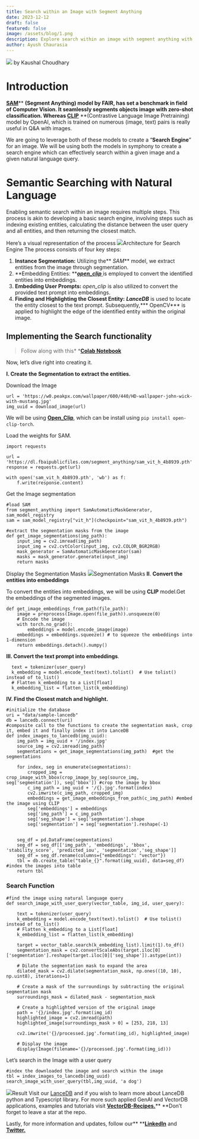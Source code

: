 ```yaml
---
title: Search within an Image with Segment Anything
date: 2023-12-12
draft: false
featured: false
image: /assets/blog/1.png
description: Explore search within an image with segment anything with practical insights and expert guidance from the LanceDB team.
author: Ayush Chaurasia
---
```

![](https://miro.medium.com/v2/resize:fit:1400/1*xPo7B0KrVUBKcmDNHJ_n0Q.png)
by Kaushal Choudhary

# Introduction

[**SAM**](https://github.com/facebookresearch/segment-anything)** **(Segment Anything) model by FAIR, has set a benchmark in field of Computer Vision. It seamlessly segments objects image with zero-shot classification. Whereas [**CLIP**](https://github.com/openai/CLIP)** **(Contrastive Language Image Pretraining) model by OpenAI, which is trained on numerous (image, text) pairs is really useful in Q&A with images.

We are going to leverage both of these models to create a “**Search Engine**” for an image. We will be using both the models in symphony to create a search engine which can effectively search within a given image and a given natural language query.

# Semantic Searching with Natural Language

Enabling semantic search within an image requires multiple steps. This process is akin to developing a basic search engine, involving steps such as indexing existing entities, calculating the distance between the user query and all entities, and then returning the closest match.

Here’s a visual representation of the process
![](https://miro.medium.com/v2/resize:fit:2000/1*32siuOjQamsOWzxmH1ZxDg.png)Architecture for Search Engine
The process consists of four key steps:

1. **Instance Segmentation:** Utilizing the** *SAM*** model, we extract entities from the image through segmentation.
2. **Embedding Entities: **[***open_clip*** ](https://github.com/mlfoundations/open_clip)is employed to convert the identified entities into embeddings.
3. **Embedding User Prompts:** *open_clip* is also utilized to convert the provided text prompt into embeddings.
4. **Finding and Highlighting the Closest Entity:** ***LanceDB*** is used to locate the entity closest to the text prompt. Subsequently,*** OpenCV*** is applied to highlight the edge of the identified entity within the original image.

## Implementing the Search functionality

> Follow along with this* *[**Colab Notebook**](https://colab.research.google.com/github/lancedb/vectordb-recipes/blob/main/examples/search-within-images-with-sam-and-clip/main.ipynb)

Now, let’s dive right into creating it.

**I. Create the Segmentation to extract the entities.**

Download the Image

    url = 'https://w0.peakpx.com/wallpaper/600/440/HD-wallpaper-john-wick-with-mustang.jpg'
    img_uuid = download_image(url)
    

We will be using [**Open_Clip**](https://github.com/mlfoundations/open_clip), which can be install using `pip install open-clip-torch`.

Load the weights for SAM.

    import requests
    
    url = 'https://dl.fbaipublicfiles.com/segment_anything/sam_vit_h_4b8939.pth'
    response = requests.get(url)
    
    with open('sam_vit_h_4b8939.pth', 'wb') as f:
        f.write(response.content)
    

Get the Image segmentation

    #load SAM
    from segment_anything import SamAutomaticMaskGenerator, sam_model_registry
    sam = sam_model_registry["vit_h"](checkpoint="sam_vit_h_4b8939.pth")
    
    #extract the segmentation masks from the image
    def get_image_segmentations(img_path):
        input_img = cv2.imread(img_path)
        input_img = cv2.cvtColor(input_img, cv2.COLOR_BGR2RGB)
        mask_generator = SamAutomaticMaskGenerator(sam)
        masks = mask_generator.generate(input_img)
        return masks
    

Display the Segmentation Masks
![](https://miro.medium.com/v2/resize:fit:1400/1*P-c2e5YZk2Z_AUnmyMsnfw.png)Segmentation Masks
**II**. **Convert the entities into embeddings**

To convert the entities into embeddings, we will be using **CLIP** model.Get the embeddings of the segmented images.

    def get_image_embeddings_from_path(file_path):
        image = preprocess(Image.open(file_path)).unsqueeze(0)
        # Encode the image
        with torch.no_grad():
            embeddings = model.encode_image(image)
        embeddings = embeddings.squeeze() # to squeeze the embeddings into 1-dimension
        return embeddings.detach().numpy()
    

**III. Convert the text prompt into embeddings**.

      text = tokenizer(user_query)
      k_embedding = model.encode_text(text).tolist()  # Use tolist() instead of to_list()
      # Flatten k_embedding to a List[float]
      k_embedding_list = flatten_list(k_embedding)

**IV. Find the Closest match and highlight.**

    #initialize the database
    uri = "data/sample-lancedb"
    db = lancedb.connect(uri)
    #composite call to the functions to create the segmentation mask, crop it, embed it and finally index it into LanceDB
    def index_images_to_lancedb(img_uuid):
        img_path = img_uuid + '/index.jpg'
        source_img = cv2.imread(img_path)
        segmentations = get_image_segmentations(img_path)  #get the segmentations
        
        for index, seg in enumerate(segmentations):
            cropped_img = crop_image_with_bbox(crop_image_by_seg(source_img, seg['segmentation']), seg['bbox']) #crop the image by bbox
            c_img_path = img_uuid + '/{}.jpg'.format(index)
            cv2.imwrite(c_img_path, cropped_img)
            embeddings = get_image_embeddings_from_path(c_img_path) #embed the image using CLIP
            seg['embeddings'] = embeddings
            seg['img_path'] = c_img_path
            seg['seg_shape'] = seg['segmentation'].shape
            seg['segmentation'] = seg['segmentation'].reshape(-1)
    
    
        seg_df = pd.DataFrame(segmentations)
        seg_df = seg_df[['img_path', 'embeddings', 'bbox', 'stability_score', 'predicted_iou', 'segmentation','seg_shape']]
        seg_df = seg_df.rename(columns={"embeddings": "vector"})
        tbl = db.create_table("table_{}".format(img_uuid), data=seg_df) #index the images into table
        return tbl
    

### Search Function

    #find the image using natural language query
    def search_image_with_user_query(vector_table, img_id, user_query):
    
        text = tokenizer(user_query)
        k_embedding = model.encode_text(text).tolist()  # Use tolist() instead of to_list()
        # Flatten k_embedding to a List[float]
        k_embedding_list = flatten_list(k_embedding)
    
        target = vector_table.search(k_embedding_list).limit(1).to_df()
        segmentation_mask = cv2.convertScaleAbs(target.iloc[0]['segmentation'].reshape(target.iloc[0]['seg_shape']).astype(int))
    
        # Dilate the segmentation mask to expand the area
        dilated_mask = cv2.dilate(segmentation_mask, np.ones((10, 10), np.uint8), iterations=1)
    
        # Create a mask of the surroundings by subtracting the original segmentation mask
        surroundings_mask = dilated_mask - segmentation_mask
    
        # Create a highlighted version of the original image
        path = '{}/index.jpg'.format(img_id)
        highlighted_image = cv2.imread(path)
        highlighted_image[surroundings_mask > 0] = [253, 218, 13]
    
        cv2.imwrite('{}/processed.jpg'.format(img_id), highlighted_image)
    
        # Display the image
        display(Image(filename='{}/processed.jpg'.format(img_id)))
    

Let’s search in the Image with a user query

    #index the downloaded the image and search within the image
    tbl = index_images_to_lancedb(img_uuid)
    search_image_with_user_query(tbl,img_uuid, 'a dog')

![](https://miro.medium.com/v2/resize:fit:1400/1*Ob_qPZfmCfVX-J3SAXYTCA.png)Result
Visit our [LanceDB](https://github.com/lancedb/lancedb) and if you wish to learn more about LanceDB python and Typescript library.
For more such applied GenAI and VectorDB applications, examples and tutorials visit [**VectorDB-Recipes.**](https://github.com/lancedb/vectordb-recipes/tree/main)** **Don’t forget to leave a star at the repo.

Lastly, for more information and updates, follow our** **[**LinkedIn**](https://www.linkedin.com/company/lancedb/) and [**Twitter.**](https://twitter.com/lancedb)
